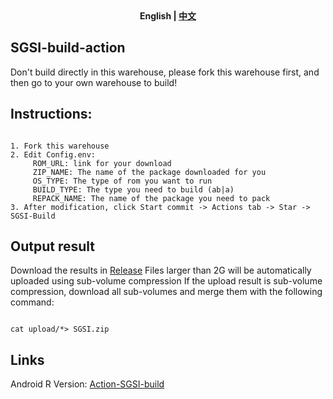 <div align="center">
	<span style="font-weight: bold"> English | <a href=README.md> 中文 </a> </span>
</div>

## SGSI-build-action

Don't build directly in this warehouse, please fork this warehouse first, and then go to your own warehouse to build!

## Instructions:
```

1. Fork this warehouse
2. Edit Config.env:
     ROM_URL: link for your download
     ZIP_NAME: The name of the package downloaded for you
     OS_TYPE: The type of rom you want to run
     BUILD_TYPE: The type you need to build (ab|a)
     REPACK_NAME: The name of the package you need to pack
3. After modification, click Start commit -> Actions tab -> Star -> SGSI-Build
```

 
## Output result
Download the results in [Release](../../releases)
Files larger than 2G will be automatically uploaded using sub-volume compression
If the upload result is sub-volume compression, download all sub-volumes and merge them with the following command:
```

cat upload/*> SGSI.zip‌‌
```

## Links
Android R Version: [Action-SGSI-build](https://github.com/XayahSuSuSu/Action-SGSI-build)
